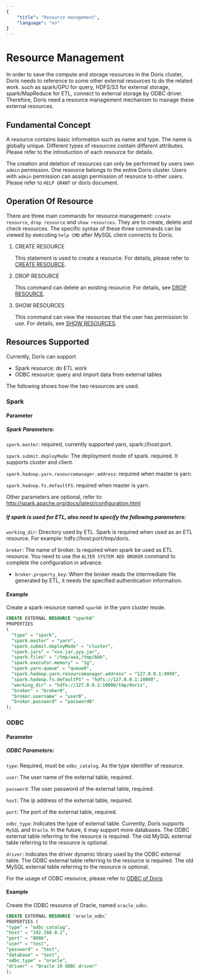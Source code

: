 ```yaml
---
{
    "title": "Resource management",
    "language": "en"
}
---
```


# Resource Management

In order to save the compute and storage resources in the Doris cluster, Doris needs to reference to some other external resources to do the related work. such as spark/GPU for query, HDFS/S3 for external storage, spark/MapReduce for ETL, connect to external storage by ODBC driver. Therefore, Doris need a resource management mechanism to manage these external resources.

## Fundamental Concept

A resource contains basic information such as name and type. The name is globally unique. Different types of resources contain different attributes. Please refer to the introduction of each resource for details.

The creation and deletion of resources can only be performed by users own `admin` permission. One resource belongs to the entire Doris cluster. Users with `admin` permission can assign permission of resource to other users. Please refer to `HELP GRANT` or doris document.


## Operation Of Resource

There are three main commands for resource management: `create resource`, `drop resource` and `show resources`. They are to create, delete and check resources. The specific syntax of these three commands can be viewed by executing `help CMD` after MySQL client connects to Doris.

1. CREATE RESOURCE

    This statement is used to create a resource. For details, please refer to [CREATE RESOURCE](../sql-manual/sql-reference/Data-Definition-Statements/Create/CREATE-RESOURCE.md).

2. DROP RESOURCE

    This command can delete an existing resource. For details, see [DROP RESOURCE](../sql-manual/sql-reference/Data-Definition-Statements/Drop/DROP-RESOURCE.md).

3. SHOW RESOURCES

    This command can view the resources that the user has permission to use. For details, see [SHOW RESOURCES](../sql-manual/sql-reference/Show-Statements/SHOW-RESOURCES.md).

## Resources Supported

Currently, Doris can support

* Spark resource: do ETL work
* ODBC resource: query and import data from external tables

The following shows how the two resources are used.

### Spark

#### Parameter

##### Spark Parameters:

`spark.master`: required, currently supported yarn, spark://host:port.

`spark.submit.deployMode`: The deployment mode of spark. required. It supports cluster and client.

`spark.hadoop.yarn.resourcemanager.address`: required when master is yarn.

`spark.hadoop.fs.defaultFS`: required when master is yarn.

Other parameters are optional, refer to: http://spark.apache.org/docs/latest/configuration.html

##### If spark is used for ETL, also need to specify the following parameters:

`working_dir`: Directory used by ETL. Spark is required when used as an ETL resource. For example: hdfs://host:port/tmp/doris.

`broker`: The name of broker. Is required when spark be used as ETL resource. You need to use the `ALTER SYSTEM ADD BROKER` command to complete the configuration in advance. 

  * `broker.property_key`: When the broker reads the intermediate file generated by ETL, it needs the specified authentication information.



#### Example

Create a spark resource named `spark0 `in the yarn cluster mode.


```sql
CREATE EXTERNAL RESOURCE "spark0"
PROPERTIES
(
  "type" = "spark",
  "spark.master" = "yarn",
  "spark.submit.deployMode" = "cluster",
  "spark.jars" = "xxx.jar,yyy.jar",
  "spark.files" = "/tmp/aaa,/tmp/bbb",
  "spark.executor.memory" = "1g",
  "spark.yarn.queue" = "queue0",
  "spark.hadoop.yarn.resourcemanager.address" = "127.0.0.1:9999",
  "spark.hadoop.fs.defaultFS" = "hdfs://127.0.0.1:10000",
  "working_dir" = "hdfs://127.0.0.1:10000/tmp/doris",
  "broker" = "broker0",
  "broker.username" = "user0",
  "broker.password" = "password0"
);
```

### ODBC

#### Parameter

##### ODBC Parameters:

`type`: Required, must be `odbc_catalog`. As the type identifier of resource.

`user`: The user name of the external table, required.

`password`: The user password of the external table, required.

`host`: The ip address of the external table, required.

`port`: The port of the external table, required.

`odbc_type`: Indicates the type of external table. Currently, Doris supports `MySQL` and `Oracle`. In the future, it may support more databases. The ODBC external table referring to the resource is required. The old MySQL external table referring to the resource is optional.

`driver`: Indicates the driver dynamic library used by the ODBC external table.
The ODBC external table referring to the resource is required. The old MySQL external table referring to the resource is optional.

For the usage of ODBC resource, please refer to [ODBC of Doris](../lakehouse/external-table/odbc.md)


#### Example

Create the ODBC resource of Oracle, named `oracle_odbc`.

```sql
CREATE EXTERNAL RESOURCE `oracle_odbc`
PROPERTIES (
"type" = "odbc_catalog",
"host" = "192.168.0.1",
"port" = "8086",
"user" = "test",
"password" = "test",
"database" = "test",
"odbc_type" = "oracle",
"driver" = "Oracle 19 ODBC driver"
);
```

